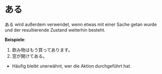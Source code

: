 ---
---
# ある

ある wird außerdem verwendet, wenn etwas mit einer Sache getan wurde und der resultierende Zustand weiterhin besteht.

**Beispiele**:

1. 飲み物はもう買ってあります。
2. 窓が開けてある。

- Häufig bleibt unerwähnt, wer die Aktion durchgeführt hat.
